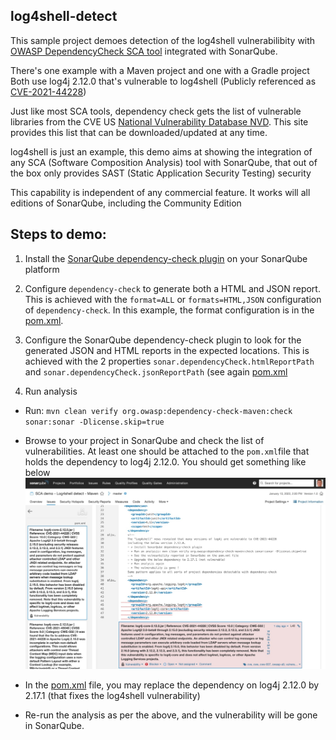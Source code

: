 ## log4shell-detect

This sample project demoes detection of the log4shell vulnerabilibity with [OWASP DependencyCheck SCA tool](https://owasp.org/www-project-dependency-check/) integrated with SonarQube.

There's one example with a Maven project and one with a Gradle project
Both use log4j 2.12.0 that's vulnerable to log4shell (Publicly referenced as [CVE-2021-44228](https://www.cve.org/CVERecord?id=CVE-2021-44228))

Just like most SCA tools, dependency check gets the list of vulnerable libraries from the CVE US [National Vulnerability Database NVD](https://cve.mitre.org/cve/).
This site provides this list that can be downloaded/updated at any time.

log4shell is just an example, this demo aims at showing the integration of any SCA (Software Composition Analysis) tool with SonarQube, that out of the box only provides SAST (Static Application Security Testing) security

This capability is independent of any commercial feature. It works will all editions of SonarQube, including the Community Edition

## Steps to demo:

1. Install the [SonarQube dependency-check plugin](https://github.com/dependency-check/dependency-check-sonar-plugin/releases) on your SonarQube platform

2. Configure `dependency-check` to generate both a HTML and JSON report. This is achieved with the `format=ALL` or `formats=HTML,JSON` configuration
   of `dependency-check`. In this example, the format configuration is in the [pom.xml](pom.xml#L107).

3. Configure the SonarQube dependency-check plugin to look for the generated JSON and HTML reports in the expected locations. This is achieved with the
   2 properties `sonar.dependencyCheck.htmlReportPath` and `sonar.dependencyCheck.jsonReportPath` (see again [pom.xml](pom.xml#L17)

3. Run analysis

- Run: `mvn clean verify org.owasp:dependency-check-maven:check sonar:sonar -Dlicense.skip=true`
- Browse to your project in SonarQube and check the list of vulnerabilities. At least one should be attached to the `pom.xml`file that holds
  the dependency to log4j 2.12.0. You should get something like below
  ![log4shell CVE reported in SonarQube with a Maven project](../log4shell-screenshot.jpg)

- In the [pom.xml](pom.xml#L40) file, you may replace the dependency on log4j 2.12.0 by 2.17.1 (that fixes the log4shell vulnerability)

- Re-run the analysis as per the above, and the vulnerability will be gone in SonarQube.
